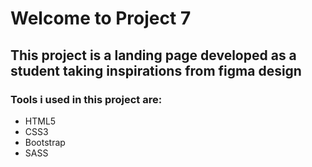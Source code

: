 # Welcome to Project 7
## This project is a landing page developed as a student taking inspirations from figma design
### Tools i used in this project are:
- HTML5
- CSS3
- Bootstrap
- SASS
